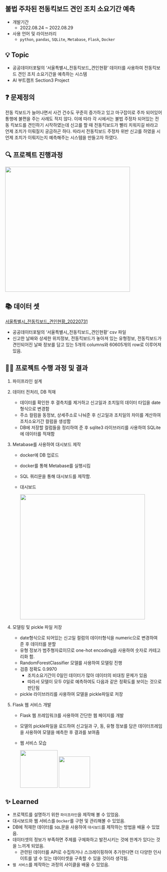 ## 불법 주차된 전동킥보드 견인 조치 소요기간 예측

- 개발기간
    - 2022.08.24 ~ 2022.08.29
- 사용 언어 및 라이브러리
    - `python`, `pandas`, `SQLite`, `Metabase`, `Flask`, `Docker`

## 💡 Topic

- 공공데이터포털의 ‘서울특별시_전동킥보드_견인현황’ 데이터를 사용하여  전동킥보드 견인 조치 소요기간을 예측하는 시스템
- AI 부트캠프 Section3 Project

## ❓ 문제정의

전동 킥보드가 늘어나면서 사건 건수도 꾸준히 증가하고 있고 마구잡이로 주차 되어있어 통행에 불편을 주는 사례도 적지 않다. 이에 따라 각 시에서는 불법 주정차 되어있는 전동 킥보드를 견인하기 시작하였는데 신고를 할 때 전동킥보드가 빨리 치워지길 바라고 언제 조치가 이뤄질지 궁금하곤 하다.
따라서 전동킥보드 주정차 위반 신고를 하였을 시 언제 조치가 이뤄지는지 예측해주는 시스템을 만들고자 하였다.

## 🔍 프로젝트 진행과정

<img src="https://user-images.githubusercontent.com/76083173/212465399-d1d0bd3c-5166-4d96-a011-ba50d46414ec.png" height="400"/>

## 📚 데이터 셋

[서울특별시_전동킥보드_견인현황_20220731](https://www.data.go.kr/data/15100108/fileData.do)

- 공공데이터포털의 ‘서울특별시_전동킥보드_견인현황’ csv 파일
- 신고한 날짜와 상세한 위치정보, 전동킥보드가 놓아져 있는 유형정보, 전동킥보드가 견인되어진 날짜 정보를 담고 있는 5개의 columns와 60605개의 row로 이루어져 있음.

## ✍🏻 프로젝트 수행 과정 및 결과

1. 파이프라인 설계
2. 데이터 전처리, DB 적재
    - 데이터를 확인한 후 결측치를 제거하고 신고일과 조치일의 데이터 타입을 date형식으로 변경함
    - 주소 컬럼을 동정보, 상세주소로 나눠준 후 신고일과 조치일의 차이를 계산하여 조치소요기간 컬럼을 생성함
    - DB에 저장할 컬럼들을 정리하여 준 후 sqlite3 라이브러리를 사용하여 SQLite에 데이터를 적재함
3. Metabase를 사용하여 대시보드 제작
    - docker에 DB 업로드
    - docker를 통해 Metabase를 실행시킴
    - SQL 쿼리문을 통해 대시보드를 제작함.
    - 대시보드
        
        <img src="https://user-images.githubusercontent.com/76083173/212465433-661690d5-4ba7-4460-a937-9a59b18aef16.png" height="400"/>
        
4. 모델링 및 pickle 파일 저장
    - date형식으로 되어있는 신고일 컬럼의 데이터형식을 numeric으로 변경하여 준 후 데이터를 분할
    - 유형 정보가 범주형자료이므로 one-hot encoding을 사용하여 숫자로 카테고리화 함.
    - RandomForestClassifier 모델를 사용하여 모델링 진행
    - 검증 정확도 0.9970
        - 조치소요기간이 0일인 데이터가 많아 데이터의 비대칭 문제가 있음
        - 따라서 모델이 모두 0일로 예측하여도 다음과 같은 정확도를 보이는 것으로 판단됨
    - pickle 라이브러리를 사용하여 모델을 pickle파일로 저장
5. Flask 웹 서비스 개발
    - Flask 웹 프레임워크를 사용하여 간단한 웹 페이지를 개발
    - 모델의 pickle파일을 로드하여 신고일과 구, 동, 유형 정보를 담은 데이터프레임을 사용하여 모델을 예측한 후 결과를 보여줌
    - 웹 서비스 모습
        
        <img src="https://user-images.githubusercontent.com/76083173/212465457-faf0ce17-f0f5-498d-aba0-4dfa2478a01e.png" height="120"/>
        <img src="https://user-images.githubusercontent.com/76083173/212465482-46d42173-ce21-4a61-a631-38e585639055.png" height=100"/>
        

## ✨ Learned

- 프로젝트를 설명하기 위한 `파이프라인`을 제작해 볼 수 있었음.
- 대시보드와 웹 서비스를 `Docker`를 구현 및 관리해볼 수 있었음.
- DB에 적재한 데이터를 `SQL`문을 사용하여 `대시보드`를 제작하는 방법을 배울 수 있었음.
- 데이터셋의 정보가 부족하면 주제를 구체화하고 발전시키는 것에 한계가 있다는 것을 느끼게 되었음.
    - 관련된 데이터를 API로 수집하거나 스크레이핑하여 추가한다면 더 다양한 인사이트를 낼 수 있는 데이터셋을 구축할 수 있을 것이라 생각됨.
- `웹 서비스`를 제작하는 과정의 사이클을 배울 수 있었음.
